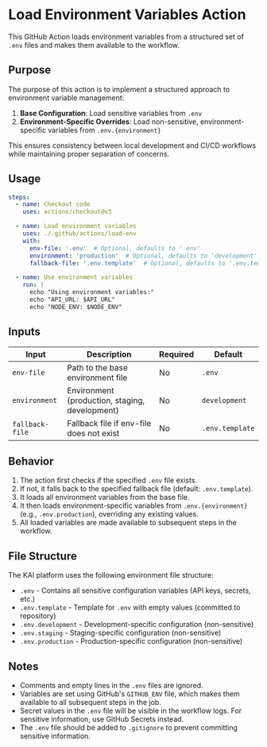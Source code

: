# Load Environment Variables Action

This GitHub Action loads environment variables from a structured set of `.env` files and makes them available to the workflow.

## Purpose

The purpose of this action is to implement a structured approach to environment variable management:

1. **Base Configuration**: Load sensitive variables from `.env`
2. **Environment-Specific Overrides**: Load non-sensitive, environment-specific variables from `.env.{environment}`

This ensures consistency between local development and CI/CD workflows while maintaining proper separation of concerns.

## Usage

```yaml
steps:
  - name: Checkout code
    uses: actions/checkout@v3

  - name: Load environment variables
    uses: ./.github/actions/load-env
    with:
      env-file: '.env'  # Optional, defaults to '.env'
      environment: 'production'  # Optional, defaults to 'development'
      fallback-file: '.env.template'  # Optional, defaults to '.env.template'

  - name: Use environment variables
    run: |
      echo "Using environment variables:"
      echo "API_URL: $API_URL"
      echo "NODE_ENV: $NODE_ENV"
```

## Inputs

| Input | Description | Required | Default |
|-------|-------------|----------|---------|
| `env-file` | Path to the base environment file | No | `.env` |
| `environment` | Environment (production, staging, development) | No | `development` |
| `fallback-file` | Fallback file if env-file does not exist | No | `.env.template` |

## Behavior

1. The action first checks if the specified `.env` file exists.
2. If not, it falls back to the specified fallback file (default: `.env.template`).
3. It loads all environment variables from the base file.
4. It then loads environment-specific variables from `.env.{environment}` (e.g., `.env.production`), overriding any existing values.
5. All loaded variables are made available to subsequent steps in the workflow.

## File Structure

The KAI platform uses the following environment file structure:

- `.env` - Contains all sensitive configuration variables (API keys, secrets, etc.)
- `.env.template` - Template for `.env` with empty values (committed to repository)
- `.env.development` - Development-specific configuration (non-sensitive)
- `.env.staging` - Staging-specific configuration (non-sensitive)
- `.env.production` - Production-specific configuration (non-sensitive)

## Notes

- Comments and empty lines in the `.env` files are ignored.
- Variables are set using GitHub's `GITHUB_ENV` file, which makes them available to all subsequent steps in the job.
- Secret values in the `.env` file will be visible in the workflow logs. For sensitive information, use GitHub Secrets instead.
- The `.env` file should be added to `.gitignore` to prevent committing sensitive information.

